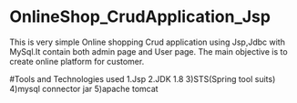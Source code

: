 # OnlineShop_CrudApplication_Jsp
This is very simple Online shopping Crud application using Jsp,Jdbc with MySql.It contain both admin page and User page.
The main objective is to create online platform for customer.

#Tools and Technologies used
1.Jsp
2.JDK 1.8
3)STS(Spring tool suits)
4)mysql connector jar
5)apache tomcat

